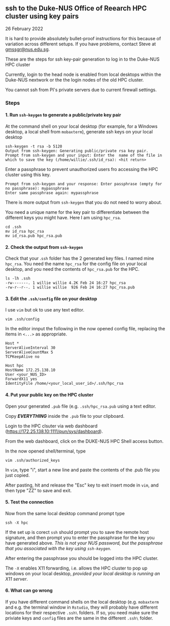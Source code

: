 ## ssh to the Duke-NUS Office of Reearch HPC cluster using key pairs

26 February 2022

It is hard to provide absolutely bullet-proof instructions for this because of variation
across different setups. If you have problems, contact Steve at gmssgr@nus.edu.sg.

These are the steps for ssh key-pair generation to log in to the Duke-NUS HPC cluster

Currently, login to the head node is enabled from local desktops within the Duke-NUS nextwork or the 
the login nodes of the old HPC cluster.

You cannot ssh from PI's private servers due to current firewall settings.

### Steps

#### 1. Run `ssh-keygen` to generate a public/private key pair

At the command shell on your local desktop (for example, for a Windows desktop, a local shell from `mobaxterm`), generate ssh keys on your local desktop

```
ssh-keygen -t rsa -b 5120
Output from ssh-keygen: Generating public/private rsa key pair.
Prompt from ssh-keygen and your input: Enter the  name of the file in which to save the key (/home/willie/.ssh/id_rsa): <hit return>
```

Enter a passphrase to prevent unauthorized users fro accessing the HPC cluster using this key.

```
Prompt from ssh-keygen and your response: Enter passphrase (empty for no passphrase): mypassphrase
Enter same passphrase again: mypassphrase
```

There is more output from `ssh-keygen` that you do not need to worry about.

You need a unique name for the key pair to differentiate between the different keys you might have. Here I am using `hpc_rsa`.

```
cd .ssh
mv id_rsa hpc_rsa
mv id_rsa.pub hpc_rsa.pub
```

#### 2. Check the output from `ssh-keygen`

Check that your .`ssh` folder has the 2 generated key files. I named mine `hpc_rsa`. 
You need the name `hpc_rsa` for the config file on your local desktop,
and you need the contents of `hpc_rsa.pub` for the HPC.

```
ls -lh .ssh
-rw-------. 1 willie willie 4.2K Feb 24 16:27 hpc_rsa
-rw-r--r--. 1 willie willie  926 Feb 24 16:27 hpc_rsa.pub
```

#### 3. Edit the `.ssh/config` file on your desktop

I use `vim` but ok to use any text editor.

```
vim .ssh/config
```

In the editor innput the following in the now opened config file, 
replacing the items in `<...>` as appropriate.
```
Host *
ServerAliveInterval 30
ServerAliveCountMax 5
TCPKeepAlive no

Host hpc    
HostName 172.25.138.10
User <your_NUS_ID>
ForwardX11 yes
IdentityFile /home/<your_local_user_id>/.ssh/hpc_rsa
```

#### 4. Put your public key on the HPC cluster

Open your generated `.pub` file (e.g. `.ssh/hpc_rsa.pub` using a text editor.

Copy ***EVERYTHING*** inside the `.pub` file to your clipboard.

Login to the HPC clsuter via web dashboard (https://172.25.138.10:1111/pun/sys/dashboard).

From the web dashboard, click on the DUKE-NUS HPC Shell access button.

In the now opened shell/terminal, type 
```
vim .ssh/authorized_keys
```
In `vim`, type "i", start a new line and paste the contents of the .pub file you just copied.

After pasting, hit and release the "Esc" key to exit insert mode in `vim`,
and then type "ZZ" to save and exit.

#### 5. Test the connection

Now from the same local desktop command prompt type
```
ssh -X hpc
```

If the set up is corect `ssh` should 
prompt you to save the remote host signature, and 
then prompt
you to enter the passphrase for the key you have
generated above.  *This is not your NUS password, but the
passphrase that you associated with the key using `ssh-keygen`.*

After entering the passphrase 
you should be logged into the HPC cluster.

The `-X` enables X11 forwarding, i.e. allows the HPC cluster to pop up windows on 
your local desktop, *provided your local desktop is running an X11 server*.

#### 6. What can go wrong

If you have different command shells on the local desktop (e.g. `mobaxterm` and e.g. the terminal window
in `Rstudio`, they will probably have different locations for their respective `.ssh\` folders. If so, you need
make sure the priviate keys and `config` files are the same in the different `.ssh\` folder.

